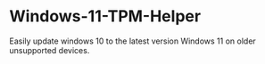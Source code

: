 # Windows-11-TPM-Helper
Easily update windows 10 to the latest version Windows 11 on older unsupported devices.
